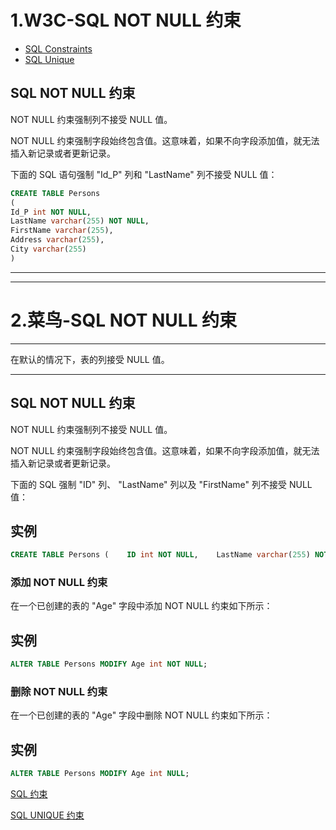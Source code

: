 # 1.W3C-SQL NOT NULL 约束

- [SQL Constraints](https://www.w3school.com.cn/sql/sql_constraints.asp)
- [SQL Unique](https://www.w3school.com.cn/sql/sql_unique.asp)

## SQL NOT NULL 约束

NOT NULL 约束强制列不接受 NULL 值。

NOT NULL 约束强制字段始终包含值。这意味着，如果不向字段添加值，就无法插入新记录或者更新记录。

下面的 SQL 语句强制 "Id_P" 列和 "LastName" 列不接受 NULL 值：

```sql
CREATE TABLE Persons
(
Id_P int NOT NULL,
LastName varchar(255) NOT NULL,
FirstName varchar(255),
Address varchar(255),
City varchar(255)
)
```



-----------------------

-----------------------------



# 2.菜鸟-SQL NOT NULL 约束

------

在默认的情况下，表的列接受 NULL 值。

------

## SQL NOT NULL 约束

NOT NULL 约束强制列不接受 NULL 值。

NOT NULL 约束强制字段始终包含值。这意味着，如果不向字段添加值，就无法插入新记录或者更新记录。

下面的 SQL 强制 "ID" 列、 "LastName" 列以及 "FirstName" 列不接受 NULL 值：

## 实例
```sql
CREATE TABLE Persons (    ID int NOT NULL,    LastName varchar(255) NOT NULL,    FirstName varchar(255) NOT NULL,    Age int );
```
### 添加 NOT NULL 约束

在一个已创建的表的 "Age" 字段中添加 NOT NULL 约束如下所示：

## 实例
```sql
ALTER TABLE Persons MODIFY Age int NOT NULL;
```
### 删除 NOT NULL 约束

在一个已创建的表的 "Age" 字段中删除 NOT NULL 约束如下所示：

## 实例
```sql
ALTER TABLE Persons MODIFY Age int NULL;
```
 [SQL 约束](https://www.runoob.com/sql/sql-constraints.html)

[SQL UNIQUE 约束](https://www.runoob.com/sql/sql-unique.html)